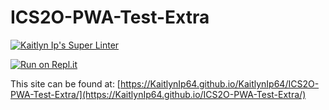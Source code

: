 # ICS2O-PWA-Test-Extra

[![Kaitlyn Ip's Super Linter](https://github.com/KaitlynIp64/ICS2O-PWA-Test-Extra/workflows/Kaitlyn%20Ip's%20Super%20Linter/badge.svg)](https://github.com/KaitlynIp64/ICS2O-PWA-Test-Extra/actions)

[![Run on Repl.it](https://repl.it/badge/github/KaitlynIp64/ICS2O-PWA-Test-Extra)](https://repl.it/github/KaitlynIp64/KaitlynIp64/ICS2O-PWA-Test-Extra)

This site can be found at: [https://KaitlynIp64.github.io/KaitlynIp64/ICS2O-PWA-Test-Extra/](https://KaitlynIp64.github.io/ICS2O-PWA-Test-Extra/)
